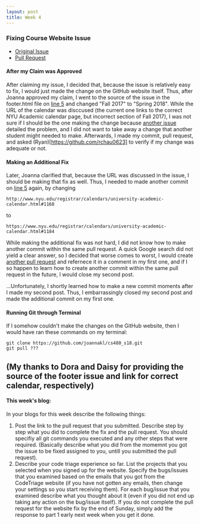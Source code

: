 ```yaml
---
layout: post
title: Week 4
---
```


### Fixing Course Website Issue
* [Original Issue](https://github.com/joannakl/cs480_s18/issues/5)
* [Pull Request](https://github.com/joannakl/cs480_s18/pull/53)
#### After my Claim was Approved
After claiming my issue, I decided that, because the issue is relatively easy to fix, I would just made the change on the GitHub website itself. Thus, after Joanna approved my claim, I went to the source of the issue in the footer.html file on [line 5](https://github.com/joannakl/cs480_s18/blob/gh-pages/_includes/footer.html#L5) and changed "Fall 2017" to "Spring 2018". While the URL of the calendar was disccused (the current one links to the correct NYU Academic calendar page, but incorrect section of Fall 2017), I was not sure if I should be the one making the change because [another issue](https://github.com/joannakl/cs480_s18/issues/23) detailed the problem, and I did not want to take away a change that another student might needed to make. Afterwards, I made my commit, pull request, and asked (Ryan)[https://github.com/rchau0623] to verify if my change was adequate or not.

#### Making an Additional Fix
Later, Joanna clarified that, because the URL was discussed in the issue, I should be making that fix as well. Thus, I needed to made another commit on [line 5](https://github.com/joannakl/cs480_s18/blob/gh-pages/_includes/footer.html#L5) again, by changing
```
http://www.nyu.edu/registrar/calendars/university-academic-calendar.html#1168
```
to
```
https://www.nyu.edu/registrar/calendars/university-academic-calendar.html#1184
```
While making the additional fix was not hard, I did not know how to make another commit within the same pull request. A quick Google search did not yield a clear answer, so I decided that worse comes to worst, I would create [another pull request](https://github.com/joannakl/cs480_s18/pull/57) and refernece it in a comment in my first one, and if I so happen to learn how to create another commit within the same pull request in the future, I would close my second post.

...Unfortunately, I shortly learned how to make a new commit moments after I made my second post. Thus, I embarrassingly closed my second post and made the additional commit on my first one.

#### Running Git through Terminal
If I somehow couldn't make the changes on the GitHub website, then I would have ran these commands on my terminal:
```
git clone https://github.com/joannakl/cs480_s18.git
git pull ???
```

(My thanks to Dora and Daisy for providing the source of the footer issue and link for correct calendar, respectively)
-------------------
#### This week's blog:
In your blogs for this week describe the following things:
1) Post the link to the pull request that you submitted. Describe step by step what you did to complete the fix and the pull request. You should specifiy all git commands you executed and any other steps that were required. (Basically describe what you did from the momemnt you got the issue to be fixed assigned to you, untill you submitted the pull request). 
2) Describe your code triage experience so far. List the projects that you selected when you signed up for the website. Specify the bugs/issues that you examined based on the emails that you got from the CodeTriage website (if you have not gotten any emails, then change your settings so you start receiving them). For each bug/issue that you examined describe what you thought about it (even if you did not end up taking any action on the bug/issue itself).
If you do not complete the pull request for the website fix by the end of Sunday, simply add the response to part 1 early next week when you get it done.
